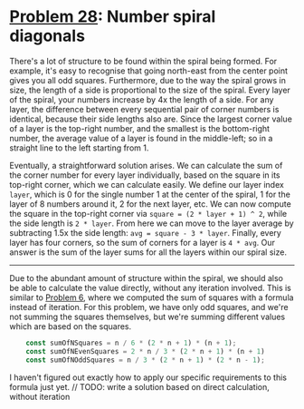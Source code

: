 # [Problem 28](https://projecteuler.net/problem=28): Number spiral diagonals

There's a lot of structure to be found within the spiral being formed.
For example, it's easy to recognise that going north-east from the center point gives you all odd squares.
Furthermore, due to the way the spiral grows in size, the length of a side is proportional to the size of the spiral.
Every layer of the spiral, your numbers increase by 4x the length of a side.
For any layer, the difference between every sequential pair of corner numbers is identical, because their side lengths also are.
Since the largest corner value of a layer is the top-right number, and the smallest is the bottom-right number, the average value of a layer is found in the middle-left; so in a straight line to the left starting from 1.

Eventually, a straightforward solution arises.
We can calculate the sum of the corner number for every layer individually, based on the square in its top-right corner, which we can calculate easily.
We define our layer index `layer`, which is 0 for the single number 1 at the center of the spiral, 1 for the layer of 8 numbers around it, 2 for the next layer, etc.
We can now compute the square in the top-right corner via `square = (2 * layer + 1) ^ 2`, while the side length is `2 * layer`.
From here we can move to the layer average by subtracting 1.5x the side length: `avg = square - 3 * layer`.
Finally, every layer has four corners, so the sum of corners for a layer is `4 * avg`.
Our answer is the sum of the layer sums for all the layers within our spiral size.

---

Due to the abundant amount of structure within the spiral, we should also be able to calculate the value directly, without any iteration involved.
This is similar to [Problem 6](https://github.com/GeneralYouri/project-euler/blob/master/src/6/README.md), where we computed the sum of squares with a formula instead of iteration.
For this problem, we have only odd squares, and we're not summing the squares themselves, but we're summing different values which are based on the squares.

```javascript
    const sumOfNSquares = n / 6 * (2 * n + 1) * (n + 1);
    const sumOfNEvenSquares = 2 * n / 3 * (2 * n + 1) * (n + 1)
    const sumOfNOddSquares = n / 3 * (2 * n + 1) * (2 * n - 1);
```

I haven't figured out exactly how to apply our specific requirements to this formula just yet.
// TODO: write a solution based on direct calculation, without iteration
